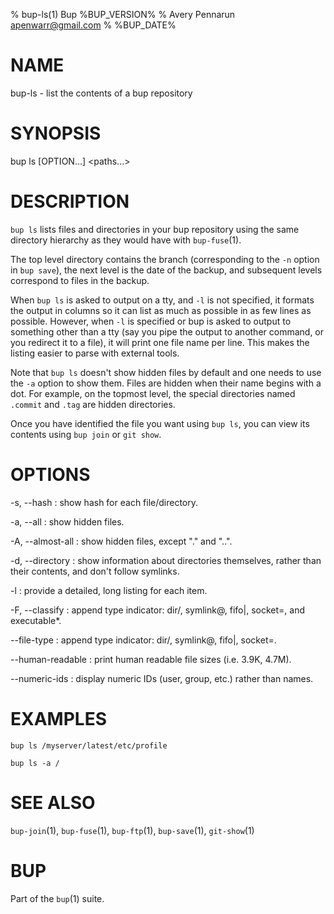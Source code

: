 % bup-ls(1) Bup %BUP_VERSION%
% Avery Pennarun <apenwarr@gmail.com>
% %BUP_DATE%

# NAME

bup-ls - list the contents of a bup repository

# SYNOPSIS

bup ls [OPTION...] \<paths...\>

# DESCRIPTION

`bup ls` lists files and directories in your bup repository
using the same directory hierarchy as they would have with
`bup-fuse`(1).

The top level directory contains the branch (corresponding to
the `-n` option in `bup save`), the next level is the date
of the backup, and subsequent levels correspond to files in
the backup.

When `bup ls` is asked to output on a tty, and `-l` is not specified,
it formats the output in columns so it can list as much as possible in
as few lines as possible. However, when `-l` is specified or bup is
asked to output to something other than a tty (say you pipe the output
to another command, or you redirect it to a file), it will print one
file name per line. This makes the listing easier to parse with
external tools.

Note that `bup ls` doesn't show hidden files by default and one needs to use
the `-a` option to show them. Files are hidden when their name begins with a
dot. For example, on the topmost level, the special directories named `.commit`
and `.tag` are hidden directories.

Once you have identified the file you want using `bup ls`,
you can view its contents using `bup join` or `git show`.

# OPTIONS

-s, \--hash
:   show hash for each file/directory.

-a, \--all
:   show hidden files.

-A, \--almost-all
:   show hidden files, except "." and "..".

-d, \--directory
:   show information about directories themselves, rather than their
    contents, and don't follow symlinks.

-l
:   provide a detailed, long listing for each item.

-F, \--classify
:   append type indicator: dir/, symlink@, fifo|, socket=, and executable*.

\--file-type
:   append type indicator: dir/, symlink@, fifo|, socket=.

\--human-readable
:   print human readable file sizes (i.e. 3.9K, 4.7M).

\--numeric-ids
:   display numeric IDs (user, group, etc.) rather than names.

# EXAMPLES
    bup ls /myserver/latest/etc/profile

    bup ls -a /

# SEE ALSO

`bup-join`(1), `bup-fuse`(1), `bup-ftp`(1), `bup-save`(1), `git-show`(1)

# BUP

Part of the `bup`(1) suite.
